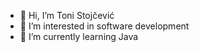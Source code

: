- 👋 Hi, I’m Toni Stojčević
- 👀 I’m interested in software development
- 🌱 I’m currently learning Java
